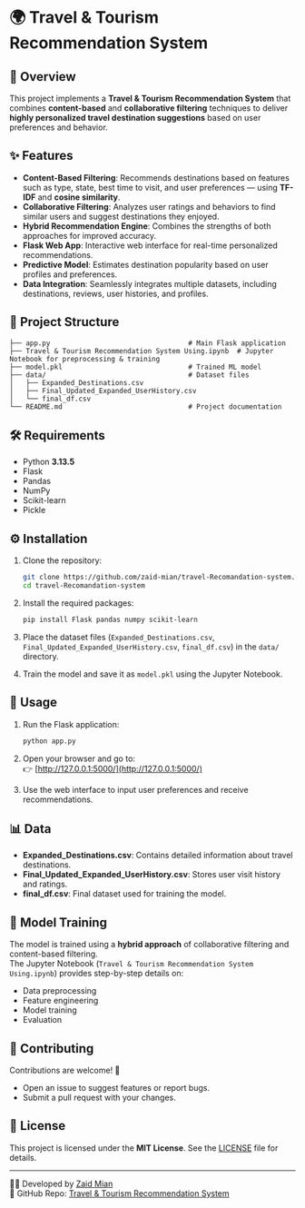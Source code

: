 # 🌍 Travel & Tourism Recommendation System

## 📌 Overview
This project implements a **Travel & Tourism Recommendation System** that combines **content-based** and **collaborative filtering** techniques to deliver **highly personalized travel destination suggestions** based on user preferences and behavior.  

## ✨ Features
- **Content-Based Filtering**: Recommends destinations based on features such as type, state, best time to visit, and user preferences — using **TF-IDF** and **cosine similarity**.  
- **Collaborative Filtering**: Analyzes user ratings and behaviors to find similar users and suggest destinations they enjoyed.  
- **Hybrid Recommendation Engine**: Combines the strengths of both approaches for improved accuracy.  
- **Flask Web App**: Interactive web interface for real-time personalized recommendations.  
- **Predictive Model**: Estimates destination popularity based on user profiles and preferences.  
- **Data Integration**: Seamlessly integrates multiple datasets, including destinations, reviews, user histories, and profiles.  

## 📂 Project Structure
```
├── app.py                                  # Main Flask application
├── Travel & Tourism Recommendation System Using.ipynb  # Jupyter Notebook for preprocessing & training
├── model.pkl                               # Trained ML model
├── data/                                   # Dataset files
│   ├── Expanded_Destinations.csv
│   ├── Final_Updated_Expanded_UserHistory.csv
│   └── final_df.csv
└── README.md                               # Project documentation
```

## 🛠 Requirements
- Python **3.13.5**  
- Flask  
- Pandas  
- NumPy  
- Scikit-learn  
- Pickle  

## ⚙️ Installation
1. Clone the repository:
   ```bash
   git clone https://github.com/zaid-mian/travel-Recomandation-system.git
   cd travel-Recomandation-system
   ```

2. Install the required packages:
   ```bash
   pip install Flask pandas numpy scikit-learn
   ```

3. Place the dataset files (`Expanded_Destinations.csv`, `Final_Updated_Expanded_UserHistory.csv`, `final_df.csv`) in the `data/` directory.  

4. Train the model and save it as `model.pkl` using the Jupyter Notebook.  

## 🚀 Usage
1. Run the Flask application:
   ```bash
   python app.py
   ```

2. Open your browser and go to:  
   👉 [http://127.0.0.1:5000/](http://127.0.0.1:5000/)  

3. Use the web interface to input user preferences and receive recommendations.  

## 📊 Data
- **Expanded_Destinations.csv**: Contains detailed information about travel destinations.  
- **Final_Updated_Expanded_UserHistory.csv**: Stores user visit history and ratings.  
- **final_df.csv**: Final dataset used for training the model.  

## 🤖 Model Training
The model is trained using a **hybrid approach** of collaborative filtering and content-based filtering.  
The Jupyter Notebook (`Travel & Tourism Recommendation System Using.ipynb`) provides step-by-step details on:  
- Data preprocessing  
- Feature engineering  
- Model training  
- Evaluation  

## 🤝 Contributing
Contributions are welcome! 🎉  
- Open an issue to suggest features or report bugs.  
- Submit a pull request with your changes.  

## 📜 License
This project is licensed under the **MIT License**. See the [LICENSE](LICENSE) file for details.  

---

👨‍💻 Developed by [Zaid Mian](https://github.com/zaid-mian)  
🔗 GitHub Repo: [Travel & Tourism Recommendation System](https://github.com/zaid-mian/travel-Recomandation-system.git)
